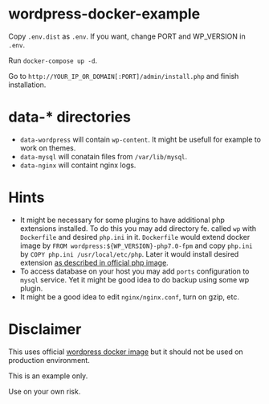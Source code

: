 # wordpress-docker-example

Copy `.env.dist` as `.env`. If you want, change PORT and WP_VERSION in `.env`.

Run `docker-compose up -d`.

Go to `http://YOUR_IP_OR_DOMAIN[:PORT]/admin/install.php` and finish installation.

# data-* directories

- `data-wordpress` will contain `wp-content`. It might be usefull for example to work on themes.
- `data-mysql`     will conatain files from `/var/lib/mysql`.
- `data-nginx`     will containt nginx logs.

# Hints

- It might be necessary for some plugins to have additional php extensions installed. To do this you may add directory fe. called `wp` with 
`Dockerfile` and desired `php.ini` in it. `Dockerfile` would extend docker image by `FROM wordpress:${WP_VERSION}-php7.0-fpm` and copy `php.ini`
by `COPY php.ini /usr/local/etc/php`. Later it would install desired extension [as described in official php image](https://hub.docker.com/_/php/).
- To access database on your host you may add `ports` configuration to `mysql` service.
Yet it might be good idea to do backup using some wp plugin.
- It might be a good idea to edit `nginx/nginx.conf`, turn on gzip, etc.

# Disclaimer

This uses official [wordpress docker image](https://hub.docker.com/_/wordpress/) but it should not be used on production environment.

This is an example only.

Use on your own risk.
